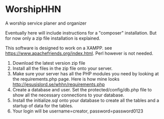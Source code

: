 # WorshipHHN
A worship service planer and organizer

Eventually here will include instructions for a "composer" installation. But for now only a zip file installation is explained.

This software is designed to work on a XAMPP. see https://www.apachefriends.org/index.html. Perl however is not needed.
1. Download the latest version zip file
2. Install all the files in the zip file onto your server.
3. Make sure your server has all the PHP modules you need by looking at the requirements.php page. Here is how mine looks http://jesusislord.se/whhn/requirements.php
4. Create a database and user. Set the protected/config/db.php file to show all the necessary connections to your database.
5. Install the initialize.sql onto your database to create all the tables and a startup of data for the tables.
6. Your login will be username=creator, password=password0123
